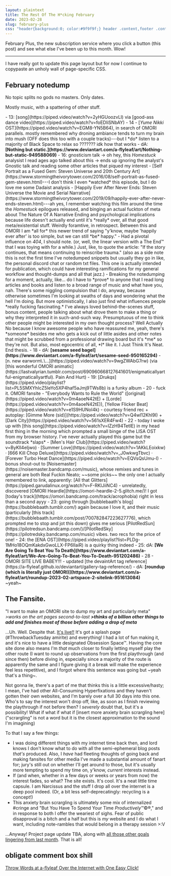 ```yaml
---
layout: plaintext
title: The Rest Of The H*cking February
date: 2023-02-28
slug: february-plus
css: "header{background:0; color:#9f9f9f;} header .content,footer .content{font-size:.85em;} main,.later{font-family:calibri,arial,sans-serif;} h1{font-size:1.25em;} .date{font-size:1.15em; margin:.25em 0 -1em;} ::selection{background:#efefef; color:inherit;} h2{font-size:1.25em; margin-bottom:-.35em;} .notes{font-family:consolas,monospace; font-size:.75em; border:1px solid #808080; padding:1em; margin:.5em 0;} .notes h3{font-size:1em; margin:1em 0 .25em;} .later{color:#808080;} .notes ul{list-style-type:none; margin:0 0 0 1.15em;} .notes li:before{content:'- ';} .notes li{text-indent:-1.15em; margin:.5em 0;} .notes a{text-decoration-thickness:1.5px;} .notes li>ul>li{margin:0;} .notes li>ul{margin-bottom:.25em;} footer ul{margin-left:0;} @media (prefers-color-scheme:dark){::selection {background:#404040;} h3{color:#bfbfbf;}} .em::after{content:'—';} .ivory{font-family:calibri,sans-serif; font-size:1.15em;}"
---
```

February Plus, the new subscription service where you click a button (this post) and see what else I've been up to this month. Wow!<!--more-->

----

I have really got to update this page layout but for now I continue to copypaste an unholy wall of page-specific CSS.

## February notedump
No topic splits no gods no masters. Only dates.

Mostly music, with a spattering of other stuff.
<div class="notes" markdown="1">
- 13: [song](https://piped.video/watch?v=2yHGUoozvLI) via [good-ass dance video](https://piped.video/watch?v=foEDIiSNbAY)
- 14
	- [<i>Yume Nikki</i> OST](https://piped.video/watch?v=EGM8-YN5B64), in search of <span style="text-transform:uppercase;">Omori</span> parallels. mostly remembered why droning ambiance tends to turn my brain into mush (<span style="text-transform:uppercase;">Off</span> does this too with a couple tracks)<span class="em">---</span>but I *do* listen to a majority of Black Space to relax so ??????? idk how that works
	- dA: <b>[Nothing but static.](https://www.deviantart.com/a-flyleaf/art/Nothing-but-static-949588069)</b>
- 16: gnosticism talk → oh hey, this <i>Homestuck</i> analysist I read ages ago talked about this → ends up ignoring the analyst's Gnostic talk and reading some other articles that piqued my interest
	- <span class="ivory">[Self Portrait as a Fused Gem: Steven Universe and 20th Century Art](https://www.stormingtheivorytower.com/2016/08/self-portrait-as-fused-gem-steven.html)</span><span class="em">---</span>I don't think I even *watched* this episode, but I do love me some Dadaist analysis
	- <span class="ivory">[Happily Ever After Never Ends: Steven Universe the Movie and Serial Narrative](https://www.stormingtheivorytower.com/2019/09/happily-ever-after-never-ends-steven.html)</span><span class="em">---</span>ah yes, I remember watching this film around the time the <i>Homestuck</i> epilogues released, and binging an actual fuckton of meta about The Nature Of A Narrative Ending and psychological implications because life doesn't actually end until it's *really* over, all that good meta/existential stuff. Weirdly foramtive, in retrospect. Between this and <span style="text-transform:uppercase;">Omori</span> I am *all for* this newer trend of saying "y'know, maybe 'happily ever after' is too simple, but we can still *be* happy."
		- Had a pivotal influence on <i>404</i>, I should note. (or, well, the linear version with a The End™ that I was toying with for a while.) Just, like, to quote the article: "<span class="ivory">If the story continues, that means continuing to reinscribe trauma.</span>" (also as a side note this is not the first time I've notedumped snippets but usually they go in like, the personal discord chat or random txt files. This one is actually intended for publication, which could have interesting ramifications for my general workflow and thought-dumps and all that jazz.)
	- Breaking the notedumping for a moment, actually, like... do I have to *prove* to anyone that I read long articles and books and listen to a broad range of music and what have you, nah. There's some niggling compulsion that I do, anyway, because otherwise sometimes I'm looking at swaths of days and wondering what the hell I'm doing. But more optimistically, I also just find what influences people *really fucking fascinating.* I've always loved behind-the-scenes stuff, bonus content, people talking about what drove them to make a thing or why they interpreted it in such-and-such way. Presumptuous of me to think other people might be interested in my own thought process? Well Actually No because I know awesome people who have reassured me, yeah, there's *someone* besides me who gets a kick out of little asides and other notes that might be scrubbed from a professional drawing board but it's *me* so they're not. But also, most egocentric of all, *I* like it. I&nbsp;Just Think It's Neat. End&nbsp;thesis.
- 18
	- dA: <b>[sesame seed bagel](https://www.deviantart.com/a-flyleaf/art/sesame-seed-950165294)</b>
	- [n. new earworm\.\...](https://piped.video/watch?v=9wgZWAbG7rw) (via [this wonderful <span style="text-transform:uppercase;">Omori</span> animatic](https://lastvalyrian.tumblr.com/post/690960668127641601/enigmaticallyartful-enigmaticallyartful). Pain And Hurt)
- 19: [<i>Drukqs</i>](https://piped.video/playlist?list=PL5SMXYhIcZ5IeYo5XP4haf5aJmj9TWs8b) is a funky album
- 20
	- fuck it. <span style="text-transform:uppercase;">Omori</span> fansite
	- "Everybody Wants to Rule the World" ([original](https://piped.video/watch?v=0m4aoeN42tE) + [Lorde](https://piped.video/watch?v=0m4aoeN42tE)), [Yellow Flicker Beat](https://piped.video/watch?v=e1S9HUNoI4k)
	- courtesy friend rec + autoplay: [Gimme&nbsp;More (sid)](https://piped.video/watch?v=Q4wl12Khl9I) + [Dark&nbsp;City](https://piped.video/watch?v=561sXER4Fw4)
- 22
	- today I woke up with [this song](https://piped.video/watch?v=IZzH94TetIE) in my head first thing in the morning which prompted a small binge of the <span style="text-transform:uppercase;">Lisa</span> OST from my browser history. I've never actually played this game but the soundtrack *slaps*
		- [Men's Hair Club](https://piped.video/watch?v=ByKll4eIjwo) · [Summer Love](https://piped.video/watch?v=1AKkLEoixkw) · [666&nbsp;Kill Chop&nbsp;Deluxe](https://piped.video/watch?v=_J0wkwgTbvc) · [Forever&nbsp;Turbo Heat&nbsp;Dance](https://piped.video/watch?v=EQVsQsUmu-I)
		- bonus shout-out to [Noisemaster](https://noisemaster.bandcamp.com/music), whose remixes and tunes in general are both Real Fuckin Neato; ~~some picks~~ the only one I actually remembered to link, apparently: [All that Glitters](https://piped.garudalinux.org/watch?v=F-RKIJiiNC4)
	- unrelatedly, discovered [<span style="text-transform:uppercase;">Omori</span> Heardle](https://omori-heardle-2-5.glitch.me/)! I got [today's track](https://omori.bandcamp.com/track/acrophobia) right in less than a second ayyy
- 23: going through [bubblebaath's blog](https://bubblebaath.tumblr.com/) again because I love it, and their music (particularly [this track](https://bubblebaath.tumblr.com/post/700782847223627776), which prompted me to stop and jot this down) gives me serious [PilotRedSun](https://pilotredsun.bandcamp.com/)/[PilotRedSky](https://pilotredsky.bandcamp.com/music) vibes. two recs for the price of one!
- 24: the [<span style="text-transform:uppercase;">Ena</span> OST](https://piped.video/playlist?list=PLDg-1MHo18OQmKakdxGwoLLX-FP6IIaiR) is a quirky thing indeed
- 25: dA: <b>[We Are Going To Beat You To Death](https://www.deviantart.com/a-flyleaf/art/We-Are-Going-To-Beat-You-To-Death-951202486)</b>
- 28
	- <em style="text-transform:uppercase;font-style:normal;">Omori site live babey!!!</em>
	- updated [the devaintArt tag reference](https://a-flyleaf.github.io/deviantart/gallery-tag-reference/)
	- dA: <b>[roundup (which is literally just <span style="text-transform:uppercase;">Omori</span>)](https://www.deviantart.com/a-flyleaf/art/roundup-2023-02-artspace-2-sitelink-951613084)</b>
</div>
~yeah~

## The Fansite.
"I want to make an <span style="text-transform:uppercase;">Omori</span> site to dump my art and particularly meta" *&gt;works on the art pages second-to-last **&gt;thinks of a billion other things to add and finishes most of those before adding a drop of meta***

...Uh. Well. Despite that. [It's live!!](https://a-flyleaf.github.io/omori/) It's got a splash page (#ThrowbackTuesday amirite) and everything! I had a lot of fun making it, and it's nice to have a little designated Obsession Space™. Having the core site done also means I'm *that* much closer to finally letting myself play the other route (I want to round up observations from the first playthrough (and since then) before diving in, especially since a majority of the route is apparently the same and I figure giving it a break will make the experience feel less repetitive), and I forgot where this sentence was going but ~yeah that's a thing~.

Not gonna lie, there's a part of me that thinks this is a little excessive/hasty; I mean, I've had other All-Consuming Hyperfixations and they haven't gotten their own websites, and I'm barely over a full 30 days into this one. Who's to say the interest won't drop off, like, as soon as I finish reviewing the playthrough if not before then? I *severely* doubt that, but it's a possibility! What if what if what if [insert more anxiety brain scrargling here] ("scrargling" is not a word but it is the closest approximation to the sound I'm imagining)

To that I say a few things:
- I was doing different things with my internet time back then, and lord knows I don't know what to do with all the semi-ephemeral blog posts *that's* produced. Also, I *have* had fleeting thoughts of going back and making fansites for other media I've made a substantial amount of fanart for; jury's still out on whether I'll get around to those, but it's usually more tempting to spend my time on, y'know, *current* interests instead.
- If (and when, whether in a few days or weeks or years from now) the interest fades, so what? The site exists. It's cool. It's a neat little time capsule. I am Narcissus and the stuff I drop all over the internet is a deep pool indeed. (Or, a bit less self-deprecatingly: recycling is a concept!)
- This anxiety brain scrargling is ultimately some mix of internalized #cringe and "But You Have To Spend Your Time *Productively*™©®," and in response to both I offer the weariest of sighs. Fear of public disapproval is a bitch and a half but this is *my* website and I do what I want, including note-rambles that would belong in a therapy session <span style="display:inline-block;">&gt;:V</span>

...Anyway! Project page update TBA, along with [all those other goals lingering from last month](eleven#miscellaneous-things-i-want-to-do-at-some-point). That is all!

## obligate comment box shill
[Throw Words at a-flyleaf Over the Internet with One Easy Click!](https://a-notebox.dreamwidth.org/2023/01/31/welcome.html?mode=reply&style=site)
